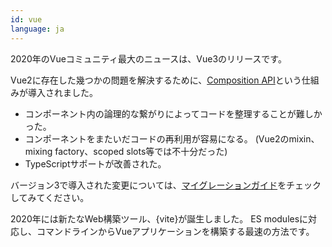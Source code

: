 ```yaml
---
id: vue
language: ja
---
```


2020年のVueコミュニティ最大のニュースは、Vue3のリリースです。

Vue2に存在した幾つかの問題を解決するために、[Composition API](https://v3.vuejs.org/api/composition-api.html)という仕組みが導入されました。

- コンポーネント内の論理的な繋がりによってコードを整理することが難しかった。
- コンポーネントをまたいだコードの再利用が容易になる。 (Vue2のmixin、mixing factory、scoped slots等では不十分だった)
- TypeScriptサポートが改善された。

バージョン3で導入された変更については、[マイグレーションガイド](https://v3.vuejs.org/guide/migration/introduction.html)をチェックしてみてください。

2020年には新たなWeb構築ツール、{vite}が誕生しました。
ES modulesに対応し、コマンドラインからVueアプリケーションを構築する最速の方法です。
